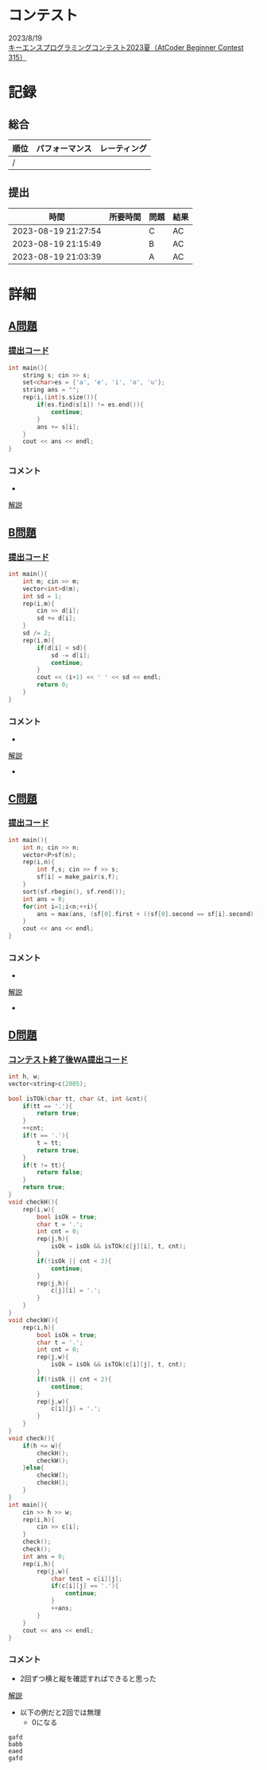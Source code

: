 # コンテスト
2023/8/19<br>
[キーエンスプログラミングコンテスト2023夏（AtCoder Beginner Contest 315）](https://atcoder.jp/contests/abc315)

# 記録
## 総合
|  順位  |  パフォーマンス  | レーティング |
| ---- | ---- | ---- |
|   /   |  |  |

## 提出
|  時間  |  所要時間  |  問題  | 結果 |
| ---- | ---- | ---- | ---- |
| 2023-08-19 21:27:54 |  | C | AC |
| 2023-08-19 21:15:49 |  | B | AC |
| 2023-08-19 21:03:39 |  | A | AC |


# 詳細
## [A問題](https://atcoder.jp/contests/abc315/tasks/abc315_a)
### [提出コード](https://atcoder.jp/contests/abc315/submissions/44712327)
```c++
int main(){
    string s; cin >> s;
    set<char>es = {'a', 'e', 'i', 'o', 'u'};
    string ans = "";
    rep(i,(int)s.size()){
        if(es.find(s[i]) != es.end()){
            continue;
        }
        ans += s[i];
    }
    cout << ans << endl;
}
```

### コメント

* 

[解説](https://atcoder.jp/contests/abc315/editorial/6987)


## [B問題](https://atcoder.jp/contests/abc315/tasks/abc315_b)
### [提出コード](https://atcoder.jp/contests/abc315/submissions/44723305)
```c++
int main(){
    int m; cin >> m;
    vector<int>d(m);
    int sd = 1;
    rep(i,m){
        cin >> d[i];
        sd += d[i];
    }
    sd /= 2;
    rep(i,m){
        if(d[i] < sd){
            sd -= d[i];
            continue;
        }
        cout << (i+1) << ' ' << sd << endl;
        return 0;
    }
}
```

### コメント

* 

[解説](https://atcoder.jp/contests/abc315/editorial/6991)

* 


## [C問題](https://atcoder.jp/contests/abc315/tasks/abc315_c)
### [提出コード](https://atcoder.jp/contests/abc315/submissions/44730669)

```c++
int main(){
    int n; cin >> n;
    vector<P>sf(n);
    rep(i,n){
        int f,s; cin >> f >> s;
        sf[i] = make_pair(s,f);
    }
    sort(sf.rbegin(), sf.rend());
    int ans = 0;
    for(int i=1;i<n;++i){
        ans = max(ans, (sf[0].first + ((sf[0].second == sf[i].second) ? (sf[i].first / 2) : sf[i].first)));
    }
    cout << ans << endl;
}
```

### コメント
* 

[解説](https://atcoder.jp/contests/abc315/editorial/6992)

* 


## [D問題](https://atcoder.jp/contests/abc315/tasks/abc315_d)
### [コンテスト終了後WA提出コード](https://atcoder.jp/contests/abc315/submissions/44767570)

```c++
int h, w;
vector<string>c(2005);
 
bool isTOk(char tt, char &t, int &cnt){
    if(tt == '.'){
        return true;
    }
    ++cnt;
    if(t == '.'){
        t = tt;
        return true;
    }
    if(t != tt){
        return false;
    }
    return true;
}
void checkH(){
    rep(i,w){
        bool isOk = true;
        char t = '.';
        int cnt = 0;
        rep(j,h){
            isOk = isOk && isTOk(c[j][i], t, cnt);
        }
        if(!isOk || cnt < 2){
            continue;
        }
        rep(j,h){
            c[j][i] = '.';
        }
    }
}
void checkW(){
    rep(i,h){
        bool isOk = true;
        char t = '.';
        int cnt = 0;
        rep(j,w){
            isOk = isOk && isTOk(c[i][j], t, cnt);
        }
        if(!isOk || cnt < 2){
            continue;
        }
        rep(j,w){
            c[i][j] = '.';
        }
    }
}
void check(){
    if(h <= w){
        checkH();
        checkW();
    }else{
        checkW();
        checkH();
    }
}
int main(){
    cin >> h >> w;
    rep(i,h){
        cin >> c[i];
    }
    check();
    check();
    int ans = 0;
    rep(i,h){
        rep(j,w){
            char test = c[i][j];
            if(c[i][j] == '.'){
                continue;
            }
            ++ans;
        }
    }
    cout << ans << endl;
}
```

### コメント
* 2回ずつ横と縦を確認すればできると思った

[解説](https://atcoder.jp/contests/abc315/editorial/6990)

* 以下の例だと2回では無理
    * 0になる
```
gafd
babb
eaed
gafd
```